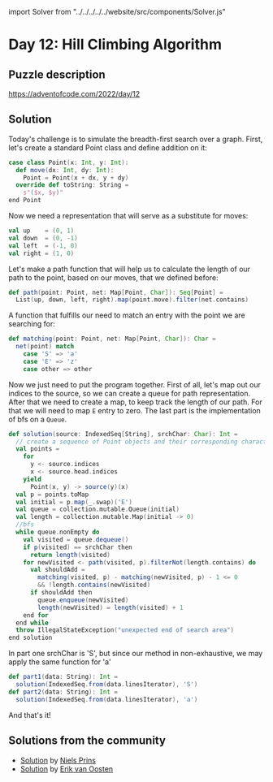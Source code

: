import Solver from "../../../../../website/src/components/Solver.js"

# Day 12: Hill Climbing Algorithm

## Puzzle description

https://adventofcode.com/2022/day/12

## Solution

Today's challenge is to simulate the breadth-first search over a graph. First, let's create a standard Point class and define addition on it:

```scala
case class Point(x: Int, y: Int):
  def move(dx: Int, dy: Int): 
    Point = Point(x + dx, y + dy)
  override def toString: String =
    s"($x, $y)"
end Point
```

Now we need a representation that will serve as a substitute for moves:

```scala
val up    = (0, 1)
val down  = (0, -1)
val left  = (-1, 0)
val right = (1, 0)
```

Let's make a path function that will help us to calculate the length of our path to the point, based on our moves, that we defined before:

```scala
def path(point: Point, net: Map[Point, Char]): Seq[Point] = 
  List(up, down, left, right).map(point.move).filter(net.contains)
```

A function that fulfills our need to match an entry with the point we are searching for:

```scala
def matching(point: Point, net: Map[Point, Char]): Char = 
  net(point) match
    case 'S' => 'a'
    case 'E' => 'z'
    case other => other
```

Now we just need to put the program together. First of all, let's map out our indices to the source, so we can create a queue for path representation. After that we need to create a map, to keep track the length of our path. For that we will need to map `E` entry to zero. The last part is the implementation of bfs on a `Queue`.

```scala
def solution(source: IndexedSeq[String], srchChar: Char): Int =
  // create a sequence of Point objects and their corresponding character in source
  val points =
    for
      y <- source.indices
      x <- source.head.indices
    yield
      Point(x, y) -> source(y)(x)
  val p = points.toMap
  val initial = p.map(_.swap)('E')
  val queue = collection.mutable.Queue(initial)
  val length = collection.mutable.Map(initial -> 0)
  //bfs
  while queue.nonEmpty do
    val visited = queue.dequeue()
    if p(visited) == srchChar then
      return length(visited)
    for newVisited <- path(visited, p).filterNot(length.contains) do
      val shouldAdd =
        matching(visited, p) - matching(newVisited, p) - 1 <= 0
        && !length.contains(newVisited)
      if shouldAdd then
        queue.enqueue(newVisited)
        length(newVisited) = length(visited) + 1
    end for
  end while
  throw IllegalStateException("unexpected end of search area")
end solution
```
In part one srchChar is 'S', but since our method in non-exhaustive, we may apply the same function for 'a'

```scala
def part1(data: String): Int = 
  solution(IndexedSeq.from(data.linesIterator), 'S')
def part2(data: String): Int = 
  solution(IndexedSeq.from(data.linesIterator), 'a')
```

And that's it!

## Solutions from the community
- [Solution](https://github.com/prinsniels/AdventOfCode2022/blob/master/src/main/scala/day12.scala) by [Niels Prins](https://github.com/prinsniels)
- [Solution](https://github.com/erikvanoosten/advent-of-code/blob/main/src/main/scala/nl/grons/advent/y2022/Day12.scala) by [Erik van Oosten](https://github.com/erikvanoosten)
